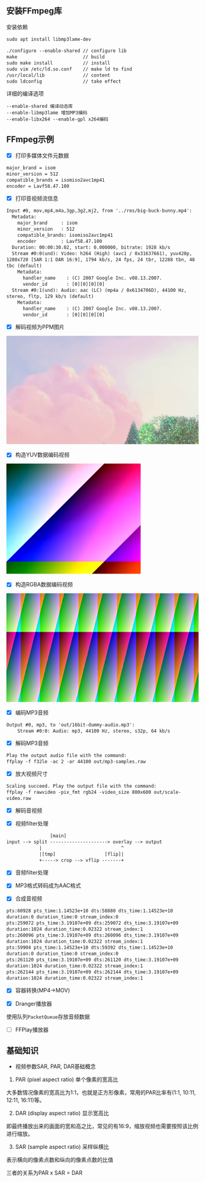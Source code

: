 ## 安装FFmpeg库

安装依赖

```
sudo apt install libmp3lame-dev
```

```
./configure --enable-shared // configure lib
make                        // build
sudo make install           // install
sudo vim /etc/ld.so.conf    // make ld to find
/usr/local/lib              // content
sudo ldconfig               // take effect
```

详细的编译选项

```
--enable-shared 编译动态库
--enable-libmp3lame 增加MP3编码
--enable-libx264 --enable-gpl x264编码
```

## FFmpeg示例

- [x] 打印多媒体文件元数据

```
major_brand = isom
minor_version = 512
compatible_brands = isomiso2avc1mp41
encoder = Lavf58.47.100
```

- [x] 打印音视频流信息

```
Input #0, mov,mp4,m4a,3gp,3g2,mj2, from '../res/big-buck-bunny.mp4':
  Metadata:
    major_brand     : isom
    minor_version   : 512
    compatible_brands: isomiso2avc1mp41
    encoder         : Lavf58.47.100
  Duration: 00:00:30.02, start: 0.000000, bitrate: 1928 kb/s
  Stream #0:0(und): Video: h264 (High) (avc1 / 0x31637661), yuv420p, 1280x720 [SAR 1:1 DAR 16:9], 1794 kb/s, 24 fps, 24 tbr, 12288 tbn, 48 tbc (default)
    Metadata:
      handler_name    : (C) 2007 Google Inc. v08.13.2007.
      vendor_id       : [0][0][0][0]
  Stream #0:1(und): Audio: aac (LC) (mp4a / 0x6134706D), 44100 Hz, stereo, fltp, 129 kb/s (default)
    Metadata:
      handler_name    : (C) 2007 Google Inc. v08.13.2007.
      vendor_id       : [0][0][0][0]
```

- [x] 解码视频为PPM图片

![解码图片](../res/video-decode-ppm.png)

- [x] 构造YUV数据编码视频

![编码视频](../res/yuv420p-encode.png)

- [x] 构造RGBA数据编码视频

![RGBA数据构造视频](../res/rgba-to-yuv420p.png)

- [x] 编码MP3音频

```
Output #0, mp3, to 'out/16bit-dummy-audio.mp3':
    Stream #0:0: Audio: mp3, 44100 Hz, stereo, s32p, 64 kb/s
```

- [x] 解码MP3音频

```
Play the output audio file with the command:
ffplay -f f32le -ac 2 -ar 44100 out/mp3-samples.raw
```
      
- [x] 放大视频尺寸

```
Scaling succeed. Play the output file with the command:
ffplay -f rawvideo -pix_fmt rgb24 -video_size 800x600 out/scale-video.raw
```

- [x] 解码音视频

- [x] 视频filter处理

```
                [main]
input --> split ---------------------> overlay --> output
            |                             ^
            |[tmp]                  [flip]|
            +-----> crop --> vflip -------+
```

- [x] 音频filter处理

- [x] MP3格式转码成为AAC格式

- [x] 合成音视频

```
pts:60928 pts_time:1.14523e+10 dts:58880 dts_time:1.14523e+10 duration:0 duration_time:0 stream_index:0
pts:259072 pts_time:3.19107e+09 dts:259072 dts_time:3.19107e+09 duration:1024 duration_time:0.02322 stream_index:1
pts:260096 pts_time:3.19107e+09 dts:260096 dts_time:3.19107e+09 duration:1024 duration_time:0.02322 stream_index:1
pts:59904 pts_time:1.14523e+10 dts:59392 dts_time:1.14523e+10 duration:0 duration_time:0 stream_index:0
pts:261120 pts_time:3.19107e+09 dts:261120 dts_time:3.19107e+09 duration:1024 duration_time:0.02322 stream_index:1
pts:262144 pts_time:3.19107e+09 dts:262144 dts_time:3.19107e+09 duration:1024 duration_time:0.02322 stream_index:1
```

- [x] 容器转换(MP4->MOV)

- [x] Dranger播放器

使用队列`PacketQueue`存放音频数据

- [ ] FFPlay播放器

## 基础知识

* 视频参数SAR, PAR, DAR基础概念

1. PAR (pixel aspect ratio) 单个像素的宽高比

大多数情况像素的宽高比为1:1，也就是正方形像素，常用的PAR比率有(1:1, 10:11, 12:11, 16:11)等。

2. DAR (display aspect ratio) 显示宽高比

即最终播放出来的画面的宽和高之比，常见的有16:9，缩放视频也需要按照该比例进行缩放。

3. SAR (sample aspect ratio) 采样纵横比

表示横向的像素点数和纵向的像素点数的比值

三者的关系为PAR x SAR = DAR


